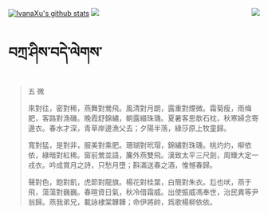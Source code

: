[![IvanaXu's github stats](https://github-readme-stats.vercel.app/api?username=IvanaXu&show_icons=true&theme=vue-dark)](https://github.com/anuraghazra/github-readme-stats)
<img align="right" src="https://github-readme-stats.vercel.app/api/top-langs/?username=IvanaXu&langs_count=8&theme=graywhite" />
<img src="https://github-readme-stats.vercel.app/api/wakatime?username=IvanaXu&layout=compact&langs_count=8&theme=vue-dark&custom_title=Programming~Times/SinceJul.29.2021" />
# བཀྲ་ཤིས་བདེ་ལེགས་
> 五 微
> 
> 來對往，密對稀，燕舞對鶯飛。風清對月朗，露重對煙微。霜菊瘦，雨梅肥，客路對漁磯。晚霞舒錦繡，朝露綴珠璣。夏暑客思欹石枕，秋寒婦念寄邊衣。春水才深，青草岸邊漁父去；夕陽半落，綠莎原上牧童歸。
> 
> 寬對猛，是對非，服美對乘肥。珊瑚對玳瑁，錦繡對珠璣。桃灼灼，柳依依，綠暗對紅稀。窗前鶯並語，簾外燕雙飛。漢致太平三尺劍，周臻大定一戎衣。吟成賞月之詩，只愁月墮；斟滿送春之酒，惟憾春歸。
> 
> 聲對色，飽對飢，虎節對龍旗。楊花對桂葉，白簡對朱衣。尨也吠，燕于飛，蕩蕩對巍巍。春暄資日氣，秋冷借霜威。出使振威馮奉世，治民異等尹翁歸。燕我弟兄，載詠棣棠韡韡；命伊將帥，爲歌楊柳依依。
>